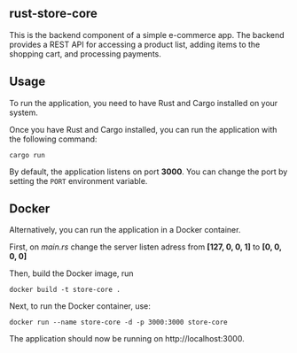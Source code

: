 ## rust-store-core

This is the backend component of a simple e-commerce app. The backend provides a REST API for accessing a product list,
adding items to the shopping cart, and processing payments.

## Usage

To run the application, you need to have Rust and Cargo installed on your system.

Once you have Rust and Cargo installed, you can run the application with the following command:

`cargo run`

By default, the application listens on port **3000**. You can change the port by setting the `PORT` environment
variable.

## Docker

Alternatively, you can run the application in a Docker container.

First, on _main.rs_ change the server listen adress from **[127, 0, 0, 1]** to **[0, 0, 0, 0]**

Then, build the Docker image, run

`docker build -t store-core .`

Next, to run the Docker container, use:

`docker run --name store-core -d -p 3000:3000 store-core`

The application should now be running on http://localhost:3000.


